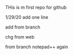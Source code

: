 THis is m first repo for github

1/29/20 add one line

add from branch

chg from web

from branch notepad++ again